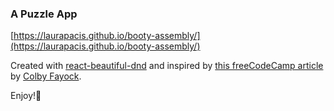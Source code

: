 ### A Puzzle App

[https://laurapacis.github.io/booty-assembly/](https://laurapacis.github.io/booty-assembly/)

Created with [react-beautiful-dnd](https://github.com/atlassian/react-beautiful-dnd) and inspired by [this freeCodeCamp article](https://www.freecodecamp.org/news/how-to-add-drag-and-drop-in-react-with-react-beautiful-dnd/) by [Colby Fayock](https://twitter.com/colbyfayock).

Enjoy!:peach:
